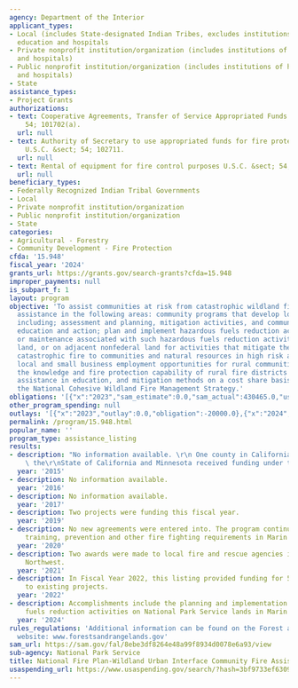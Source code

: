```yaml
---
agency: Department of the Interior
applicant_types:
- Local (includes State-designated Indian Tribes, excludes institutions of higher
  education and hospitals
- Private nonprofit institution/organization (includes institutions of higher education
  and hospitals)
- Public nonprofit institution/organization (includes institutions of higher education
  and hospitals)
- State
assistance_types:
- Project Grants
authorizations:
- text: Cooperative Agreements, Transfer of Service Appropriated Funds U.S.C. &sect;
    54; 101702(a).
  url: null
- text: Authority of Secretary to use appropriated funds for fire protection agencies
    U.S.C. &sect; 54; 102711.
  url: null
- text: Rental of equipment for fire control purposes U.S.C. &sect; 54; 100901(h)(3).
  url: null
beneficiary_types:
- Federally Recognized Indian Tribal Governments
- Local
- Private nonprofit institution/organization
- Public nonprofit institution/organization
- State
categories:
- Agricultural - Forestry
- Community Development - Fire Protection
cfda: '15.948'
fiscal_year: '2024'
grants_url: https://grants.gov/search-grants?cfda=15.948
improper_payments: null
is_subpart_f: 1
layout: program
objective: 'To assist communities at risk from catastrophic wildland fires by providing
  assistance in the following areas: community programs that develop local capability
  including; assessment and planning, mitigation activities, and community and homeowner
  education and action; plan and implement hazardous fuels reduction activities, monitoring
  or maintenance associated with such hazardous fuels reduction activities, on federal
  land, or on adjacent nonfederal land for activities that mitigate the threat of
  catastrophic fire to communities and natural resources in high risk areas; enhance
  local and small business employment opportunities for rural communities; enhance
  the knowledge and fire protection capability of rural fire districts by providing
  assistance in education, and mitigation methods on a cost share basis; and implementing
  the National Cohesive Wildland Fire Management Strategy.'
obligations: '[{"x":"2023","sam_estimate":0.0,"sam_actual":430465.0,"usa_spending_actual":410465.04},{"x":"2024","sam_estimate":0.0,"sam_actual":100000.0,"usa_spending_actual":284216.01},{"x":"2025","sam_estimate":0.0,"sam_actual":100000.0,"usa_spending_actual":48153.6}]'
other_program_spending: null
outlays: '[{"x":"2023","outlay":0.0,"obligation":-20000.0},{"x":"2024","outlay":266979.45,"obligation":332369.61},{"x":"2025","outlay":0.0,"obligation":0.0}]'
permalink: /program/15.948.html
popular_name: ''
program_type: assistance_listing
results:
- description: "No information available. \r\n One county in California, as well as\
    \ the\r\nState of California and Minnesota received funding under the program."
  year: '2015'
- description: No information available.
  year: '2016'
- description: No information available.
  year: '2017'
- description: Two projects were funding this fiscal year.
  year: '2019'
- description: No new agreements were entered into. The program continues to fund
    training, prevention and other fire fighting requirements in Marin County.
  year: '2020'
- description: Two awards were made to local fire and rescue agencies in the Pacific
    Northwest.
  year: '2021'
- description: In Fiscal Year 2022, this listing provided funding for 5 modifications
    to existing projects.
  year: '2022'
- description: Accomplishments include the planning and implementation of hazardous
    fuels reduction activities on National Park Service lands in Marin County.
  year: '2024'
rules_regulations: 'Additional information can be found on the Forest and Rangelands
  website: www.forestsandrangelands.gov'
sam_url: https://sam.gov/fal/8ebe3df8264e48a99f8934d0078e6a93/view
sub-agency: National Park Service
title: National Fire Plan-Wildland Urban Interface Community Fire Assistance
usaspending_url: https://www.usaspending.gov/search/?hash=3bf9733ef63096193e7cb707ed7953b6
---
```

